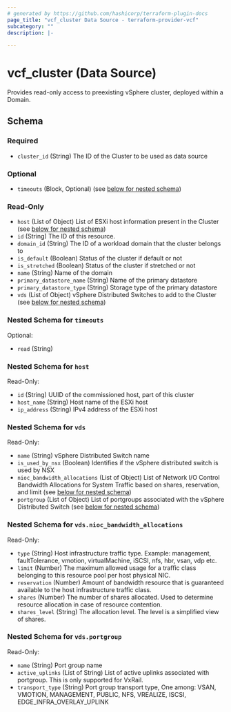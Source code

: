 ```yaml
---
# generated by https://github.com/hashicorp/terraform-plugin-docs
page_title: "vcf_cluster Data Source - terraform-provider-vcf"
subcategory: ""
description: |-
  
---
```


# vcf_cluster (Data Source)


Provides read-only access to preexisting vSphere cluster, deployed within a Domain.

<!-- schema generated by tfplugindocs -->
## Schema

### Required

- `cluster_id` (String) The ID of the Cluster to be used as data source

### Optional

- `timeouts` (Block, Optional) (see [below for nested schema](#nestedblock--timeouts))

### Read-Only

- `host` (List of Object) List of ESXi host information present in the Cluster (see [below for nested schema](#nestedatt--host))
- `id` (String) The ID of this resource.
- `domain_id` (String) The ID of a workload domain that the cluster belongs to
- `is_default` (Boolean) Status of the cluster if default or not
- `is_stretched` (Boolean) Status of the cluster if stretched or not
- `name` (String) Name of the domain
- `primary_datastore_name` (String) Name of the primary datastore
- `primary_datastore_type` (String) Storage type of the primary datastore
- `vds` (List of Object) vSphere Distributed Switches to add to the Cluster (see [below for nested schema](#nestedatt--vds))

<a id="nestedblock--timeouts"></a>
### Nested Schema for `timeouts`

Optional:

- `read` (String)


<a id="nestedatt--host"></a>
### Nested Schema for `host`

Read-Only:

- `id` (String) UUID of the commissioned host, part of this cluster
- `host_name` (String) Host name of the ESXi host
- `ip_address` (String) IPv4 address of the ESXi host

<a id="nestedatt--vds"></a>
### Nested Schema for `vds`

Read-Only:

- `name` (String) vSphere Distributed Switch name
- `is_used_by_nsx` (Boolean)  Identifies if the vSphere distributed switch is used by NSX
- `nioc_bandwidth_allocations` (List of Object) List of Network I/O Control Bandwidth Allocations for System Traffic based on shares, reservation, and limit (see [below for nested schema](#nestedobjatt--vds--nioc_bandwidth_allocations))
- `portgroup` (List of Object) List of portgroups associated with the vSphere Distributed Switch (see [below for nested schema](#nestedobjatt--vds--portgroup))

<a id="nestedobjatt--vds--nioc_bandwidth_allocations"></a>
### Nested Schema for `vds.nioc_bandwidth_allocations`

Read-Only:

- `type` (String) Host infrastructure traffic type. Example: management, faultTolerance, vmotion, virtualMachine, iSCSI, nfs, hbr, vsan, vdp etc.
- `limit` (Number) The maximum allowed usage for a traffic class belonging to this resource pool per host physical NIC.
- `reservation` (Number) Amount of bandwidth resource that is guaranteed available to the host infrastructure traffic class.
- `shares` (Number) The number of shares allocated. Used to determine resource allocation in case of resource contention.
- `shares_level` (String) The allocation level. The level is a simplified view of shares.


<a id="nestedobjatt--vds--portgroup"></a>
### Nested Schema for `vds.portgroup`

Read-Only:

- `name` (String) Port group name
- `active_uplinks` (List of String) List of active uplinks associated with portgroup. This is only supported for VxRail.
- `transport_type` (String) Port group transport type, One among: VSAN, VMOTION, MANAGEMENT, PUBLIC, NFS, VREALIZE, ISCSI, EDGE_INFRA_OVERLAY_UPLINK

